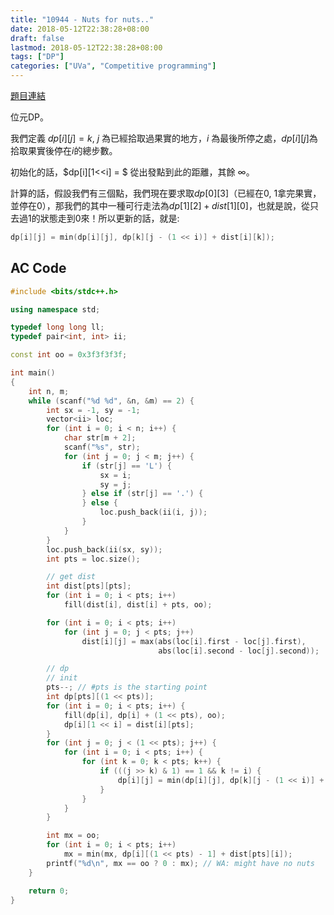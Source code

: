 ```yaml
---
title: "10944 - Nuts for nuts.."
date: 2018-05-12T22:38:28+08:00
draft: false
lastmod: 2018-05-12T22:38:28+08:00
tags: ["DP"]
categories: ["UVa", "Competitive programming"]
---
```


[題目連結](https://uva.onlinejudge.org/index.php?option=com_onlinejudge&Itemid=8&category=24&page=show_problem&problem=1885)

位元DP。

我們定義 $dp[i][j] = k$, $j$ 為已經拾取過果實的地方，$i$ 為最後所停之處，$dp[i][j]$為拾取果實後停在$i$的總步數。

初始化的話，$dp[i][1<<i] = $ 從出發點到此的距離，其餘 $\infty$。

計算的話，假設我們有三個點，我們現在要求取$dp[0][3]$（已經在0, 1拿完果實，並停在0），那我們的其中一種可行走法為$dp[1][2] + dist[1][0]$，也就是說，從只去過1的狀態走到0來！所以更新的話，就是:

```c++
dp[i][j] = min(dp[i][j], dp[k][j - (1 << i)] + dist[i][k]);
```

<!--more-->

## AC Code

```c++
#include <bits/stdc++.h>

using namespace std;

typedef long long ll;
typedef pair<int, int> ii;

const int oo = 0x3f3f3f3f;

int main()
{
    int n, m;
    while (scanf("%d %d", &n, &m) == 2) {
        int sx = -1, sy = -1;
        vector<ii> loc;
        for (int i = 0; i < n; i++) {
            char str[m + 2];
            scanf("%s", str);
            for (int j = 0; j < m; j++) {
                if (str[j] == 'L') {
                    sx = i;
                    sy = j;
                } else if (str[j] == '.') {
                } else {
                    loc.push_back(ii(i, j));
                }
            }
        }
        loc.push_back(ii(sx, sy));
        int pts = loc.size();

        // get dist
        int dist[pts][pts];
        for (int i = 0; i < pts; i++)
            fill(dist[i], dist[i] + pts, oo);

        for (int i = 0; i < pts; i++)
            for (int j = 0; j < pts; j++)
                dist[i][j] = max(abs(loc[i].first - loc[j].first),
                                 abs(loc[i].second - loc[j].second));

        // dp
        // init
        pts--; // #pts is the starting point
        int dp[pts][(1 << pts)];
        for (int i = 0; i < pts; i++) {
            fill(dp[i], dp[i] + (1 << pts), oo);
            dp[i][1 << i] = dist[i][pts];
        }
        for (int j = 0; j < (1 << pts); j++) {
            for (int i = 0; i < pts; i++) {
                for (int k = 0; k < pts; k++) {
                    if (((j >> k) & 1) == 1 && k != i) {
                        dp[i][j] = min(dp[i][j], dp[k][j - (1 << i)] + dist[i][k]);
                    }
                }
            }
        }

        int mx = oo;
        for (int i = 0; i < pts; i++)
            mx = min(mx, dp[i][(1 << pts) - 1] + dist[pts][i]);
        printf("%d\n", mx == oo ? 0 : mx); // WA: might have no nuts
    }

    return 0;
}

```
